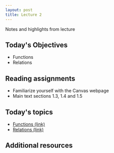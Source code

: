 ```yaml
---
layout: post
title: Lecture 2
---
```


Notes and highlights from lecture

## Today's Objectives

* Functions
* Relations

## Reading assignments

* Familiarize yourself with the Canvas webpage
* Main text sections 1.3, 1.4 and 1.5

## Today's topics
* <a target="_parent" href="https://wcasper.github.io/math414fall2022/topics/003-functions.html">Functions (link)</a>
* <a target="_parent" href="https://wcasper.github.io/math414fall2022/topics/004-relations.html">Relations (link)</a>

## Additional resources

